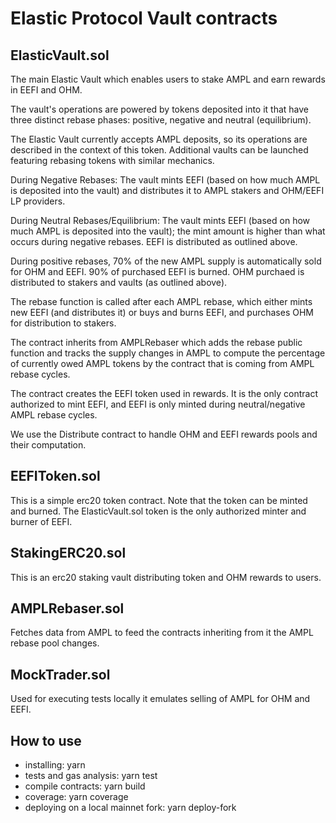 # Elastic Protocol Vault contracts

## ElasticVault.sol
The main Elastic Vault which enables users to stake AMPL and earn rewards in EEFI and OHM.

The vault's operations are powered by tokens deposited into it that have three distinct rebase phases: positive, negative and neutral (equilibrium).  

The Elastic Vault currently accepts AMPL deposits, so its operations are described in the context of this token. Additional vaults can be launched featuring rebasing tokens with similar mechanics. 

During Negative Rebases: The vault mints EEFI (based on how much AMPL is deposited into the vault) and distributes it to AMPL stakers and OHM/EEFI LP providers. 

During Neutral Rebases/Equilibrium: The vault mints EEFI (based on how much AMPL is deposited into the vault); the mint amount is higher than what occurs during negative rebases. EEFI is distributed as outlined above. 

During positive rebases, 70% of the new AMPL supply is automatically sold for OHM and EEFI. 90% of purchased EEFI is burned. OHM purchaed is distributed to stakers and vaults (as outlined above).  

The rebase function is called after each AMPL rebase, which either mints new EEFI (and distributes it) or buys and burns EEFI, and purchases OHM for distribution to stakers. 

The contract inherits from AMPLRebaser which adds the rebase public function and tracks the supply changes in AMPL to compute the percentage of currently owed AMPL tokens by the contract that is coming from AMPL rebase cycles.

The contract creates the EEFI token used in rewards. It is the only contract authorized to mint EEFI, and EEFI is only minted during neutral/negative AMPL rebase cycles. 

We use the Distribute contract to handle OHM and EEFI rewards pools and their computation.

## EEFIToken.sol

This is a simple erc20 token contract. Note that the token can be minted and burned. The ElasticVault.sol token is the only authorized minter and burner of EEFI. 

## StakingERC20.sol

This is an erc20 staking vault distributing token and OHM rewards to users.

## AMPLRebaser.sol

Fetches data from AMPL to feed the contracts inheriting from it the AMPL rebase pool changes. 

## MockTrader.sol

Used for executing tests locally it emulates selling of AMPL for OHM and EEFI.

## How to use

- installing: yarn
- tests and gas analysis: yarn test
- compile contracts: yarn build
- coverage: yarn coverage
- deploying on a local mainnet fork: yarn deploy-fork
